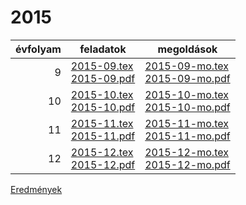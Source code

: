 # 2015

| évfolyam | feladatok | megoldások |
|---:|---|---|
| 9|[2015-09.tex](2015-09.tex) <br> [2015-09.pdf](2015-09.pdf) | [2015-09-mo.tex](2015-09-mo.tex) <br> [2015-09-mo.pdf](2015-09-mo.pdf)|
| 10|[2015-10.tex](2015-10.tex) <br> [2015-10.pdf](2015-10.pdf) | [2015-10-mo.tex](2015-10-mo.tex) <br> [2015-10-mo.pdf](2015-09-mo.pdf)|
| 11|[2015-11.tex](2015-11.tex) <br> [2015-11.pdf](2015-11.pdf) | [2015-11-mo.tex](2015-11-mo.tex) <br> [2015-11-mo.pdf](2015-09-mo.pdf)|
| 12|[2015-12.tex](2015-12.tex) <br> [2015-12.pdf](2015-12.pdf) | [2015-12-mo.tex](2015-12-mo.tex) <br> [2015-12-mo.pdf](2015-09-mo.pdf)|

[Eredmények](eredmenyek-2015.md)

